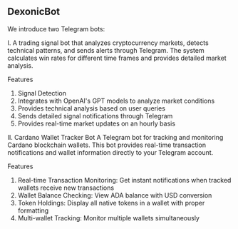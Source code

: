 ## DexonicBot
We introduce two Telegram bots:

I. A trading signal bot that analyzes cryptocurrency markets, detects technical patterns, and sends alerts through Telegram. 
The system calculates win rates for different time frames and provides detailed market analysis.

Features
1. Signal Detection
2. Integrates with OpenAI's GPT models to analyze market conditions
3. Provides technical analysis based on user queries
4. Sends detailed signal notifications through Telegram
5. Provides real-time market updates on an hourly basis

II. Cardano Wallet Tracker Bot
A Telegram bot for tracking and monitoring Cardano blockchain wallets. This bot provides real-time transaction notifications and wallet information directly to your Telegram account.

Features
1. Real-time Transaction Monitoring: Get instant notifications when tracked wallets receive new transactions
2. Wallet Balance Checking: View ADA balance with USD conversion
3. Token Holdings: Display all native tokens in a wallet with proper formatting
4. Multi-wallet Tracking: Monitor multiple wallets simultaneously


